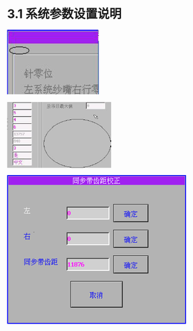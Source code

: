 # 3.1 系统参数设置说明

![](../.gitbook/assets/image%20%2842%29.png)

![](../.gitbook/assets/image%20%288%29.png)

![](../.gitbook/assets/image%20%2812%29.png)

